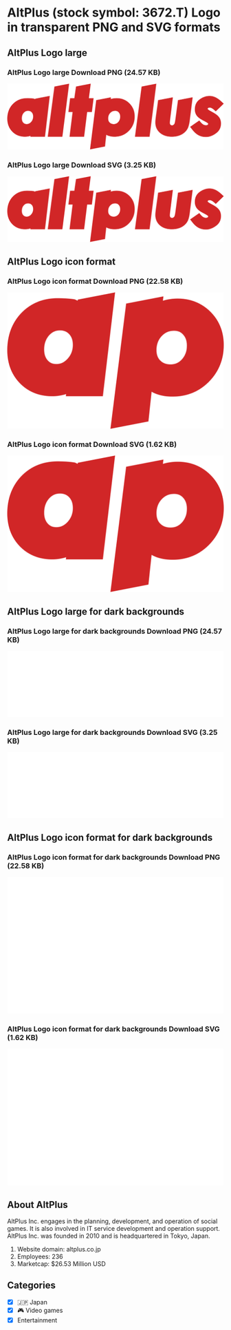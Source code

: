 # AltPlus (stock symbol: 3672.T) Logo in transparent PNG and SVG formats

## AltPlus Logo large

### AltPlus Logo large Download PNG (24.57 KB)

![AltPlus Logo large Download PNG (24.57 KB)](/img/orig/3672.T_BIG-afdc7474.png)

### AltPlus Logo large Download SVG (3.25 KB)

![AltPlus Logo large Download SVG (3.25 KB)](/img/orig/3672.T_BIG-d32d3810.svg)

## AltPlus Logo icon format

### AltPlus Logo icon format Download PNG (22.58 KB)

![AltPlus Logo icon format Download PNG (22.58 KB)](/img/orig/3672.T-7b8a8290.png)

### AltPlus Logo icon format Download SVG (1.62 KB)

![AltPlus Logo icon format Download SVG (1.62 KB)](/img/orig/3672.T-bcf0da59.svg)

## AltPlus Logo large for dark backgrounds

### AltPlus Logo large for dark backgrounds Download PNG (24.57 KB)

![AltPlus Logo large for dark backgrounds Download PNG (24.57 KB)](/img/orig/3672.T_BIG.D-a8466b71.png)

### AltPlus Logo large for dark backgrounds Download SVG (3.25 KB)

![AltPlus Logo large for dark backgrounds Download SVG (3.25 KB)](/img/orig/3672.T_BIG.D-2e37eec1.svg)

## AltPlus Logo icon format for dark backgrounds

### AltPlus Logo icon format for dark backgrounds Download PNG (22.58 KB)

![AltPlus Logo icon format for dark backgrounds Download PNG (22.58 KB)](/img/orig/3672.T.D-a0e44c9b.png)

### AltPlus Logo icon format for dark backgrounds Download SVG (1.62 KB)

![AltPlus Logo icon format for dark backgrounds Download SVG (1.62 KB)](/img/orig/3672.T.D-257b5d96.svg)

## About AltPlus

AltPlus Inc. engages in the planning, development, and operation of social games. It is also involved in IT service development and operation support. AltPlus Inc. was founded in 2010 and is headquartered in Tokyo, Japan.

1. Website domain: altplus.co.jp
2. Employees: 236
3. Marketcap: $26.53 Million USD


## Categories
- [x] 🇯🇵 Japan
- [x] 🎮 Video games
- [x] Entertainment

